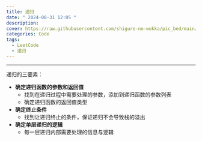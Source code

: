 ```yaml
---
title: 递归
date: " 2024-08-31 12:05 "
description: 
cover: https://raw.githubusercontent.com/shigure-no-wokka/pic_bed/main/imgs/family_code.jpg
categories: Code
tags:
  - LeetCode
  - 递归
---
```


<!--more-->

---

递归的三要素：
- **确定递归函数的参数和返回值**
  - 找到在递归过程中需要处理的参数，添加到递归函数的参数列表
  - 确定递归函数的返回值类型
- **确定终止条件**
  - 找到让递归终止的条件，保证递归不会导致栈的溢出
- **确定单层递归的逻辑**
  - 每一层递归内部需要处理的信息与逻辑

